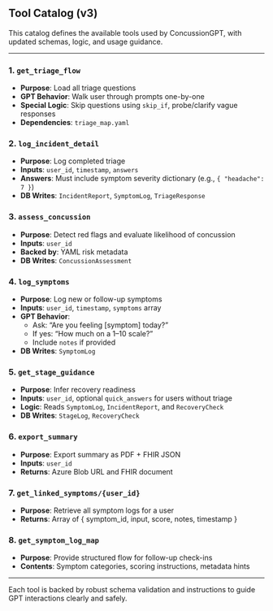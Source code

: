 ## Tool Catalog (v3)

This catalog defines the available tools used by ConcussionGPT, with updated schemas, logic, and usage guidance.

---

### 1. `get_triage_flow`
- **Purpose**: Load all triage questions
- **GPT Behavior**: Walk user through prompts one-by-one
- **Special Logic**: Skip questions using `skip_if`, probe/clarify vague responses
- **Dependencies**: `triage_map.yaml`

### 2. `log_incident_detail`
- **Purpose**: Log completed triage
- **Inputs**: `user_id`, `timestamp`, `answers`
- **Answers**: Must include symptom severity dictionary (e.g., `{ "headache": 7 }`)
- **DB Writes**: `IncidentReport`, `SymptomLog`, `TriageResponse`

### 3. `assess_concussion`
- **Purpose**: Detect red flags and evaluate likelihood of concussion
- **Inputs**: `user_id`
- **Backed by**: YAML risk metadata
- **DB Writes**: `ConcussionAssessment`

### 4. `log_symptoms`
- **Purpose**: Log new or follow-up symptoms
- **Inputs**: `user_id`, `timestamp`, `symptoms` array
- **GPT Behavior**:
  - Ask: “Are you feeling [symptom] today?”
  - If yes: “How much on a 1–10 scale?”
  - Include `notes` if provided
- **DB Writes**: `SymptomLog`

### 5. `get_stage_guidance`
- **Purpose**: Infer recovery readiness
- **Inputs**: `user_id`, optional `quick_answers` for users without triage
- **Logic**: Reads `SymptomLog`, `IncidentReport`, and `RecoveryCheck`
- **DB Writes**: `StageLog`, `RecoveryCheck`

### 6. `export_summary`
- **Purpose**: Export summary as PDF + FHIR JSON
- **Inputs**: `user_id`
- **Returns**: Azure Blob URL and FHIR document

### 7. `get_linked_symptoms/{user_id}`
- **Purpose**: Retrieve all symptom logs for a user
- **Returns**: Array of { symptom_id, input, score, notes, timestamp }

### 8. `get_symptom_log_map`
- **Purpose**: Provide structured flow for follow-up check-ins
- **Contents**: Symptom categories, scoring instructions, metadata hints

---

Each tool is backed by robust schema validation and instructions to guide GPT interactions clearly and safely.